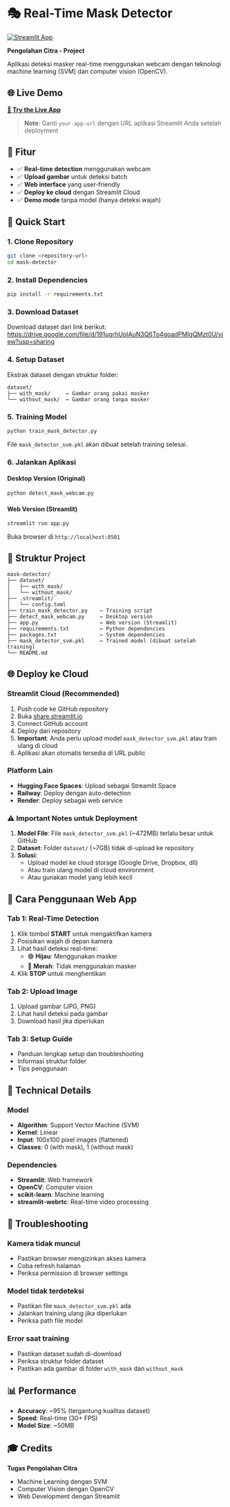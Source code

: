 # 🎭 Real-Time Mask Detector

[![Streamlit App](https://static.streamlit.io/badges/streamlit_badge_black_white.svg)](https://your-app-url.streamlit.app)

**Pengolahan Citra - Project**

Aplikasi deteksi masker real-time menggunakan webcam dengan teknologi machine learning (SVM) dan computer vision (OpenCV).

## 🌐 Live Demo

**[🚀 Try the Live App](https://your-app-url.streamlit.app)**

> **Note**: Ganti `your-app-url` dengan URL aplikasi Streamlit Anda setelah deployment

## 🌟 Fitur

- ✅ **Real-time detection** menggunakan webcam
- ✅ **Upload gambar** untuk deteksi batch
- ✅ **Web interface** yang user-friendly
- ✅ **Deploy ke cloud** dengan Streamlit Cloud
- ✅ **Demo mode** tanpa model (hanya deteksi wajah)

## 🚀 Quick Start

### 1. Clone Repository

```bash
git clone <repository-url>
cd mask-detector
```

### 2. Install Dependencies

```bash
pip install -r requirements.txt
```

### 3. Download Dataset

Download dataset dari link berikut:
https://drive.google.com/file/d/191ugrhUoIAuN3Q6To4goadPMIgQMzt0U/view?usp=sharing

### 4. Setup Dataset

Ekstrak dataset dengan struktur folder:

```
dataset/
├── with_mask/     ← Gambar orang pakai masker
└── without_mask/  ← Gambar orang tanpa masker
```

### 5. Training Model

```bash
python train_mask_detector.py
```

File `mask_detector_svm.pkl` akan dibuat setelah training selesai.

### 6. Jalankan Aplikasi

#### Desktop Version (Original)

```bash
python detect_mask_webcam.py
```

#### Web Version (Streamlit)

```bash
streamlit run app.py
```

Buka browser di `http://localhost:8501`

## 📁 Struktur Project

```
mask-detector/
├── dataset/
│   ├── with_mask/
│   └── without_mask/
├── .streamlit/
│   └── config.toml
├── train_mask_detector.py    ← Training script
├── detect_mask_webcam.py     ← Desktop version
├── app.py                    ← Web version (Streamlit)
├── requirements.txt          ← Python dependencies
├── packages.txt              ← System dependencies
├── mask_detector_svm.pkl     ← Trained model (dibuat setelah training)
└── README.md
```

## 🌐 Deploy ke Cloud

### Streamlit Cloud (Recommended)

1. Push code ke GitHub repository
2. Buka [share.streamlit.io](https://share.streamlit.io)
3. Connect GitHub account
4. Deploy dari repository
5. **Important**: Anda perlu upload model `mask_detector_svm.pkl` atau train ulang di cloud
6. Aplikasi akan otomatis tersedia di URL public

### Platform Lain

- **Hugging Face Spaces**: Upload sebagai Streamlit Space
- **Railway**: Deploy dengan auto-detection
- **Render**: Deploy sebagai web service

### ⚠️ Important Notes untuk Deployment

1. **Model File**: File `mask_detector_svm.pkl` (~472MB) terlalu besar untuk GitHub
2. **Dataset**: Folder `dataset/` (~7GB) tidak di-upload ke repository
3. **Solusi**:
   - Upload model ke cloud storage (Google Drive, Dropbox, dll)
   - Atau train ulang model di cloud environment
   - Atau gunakan model yang lebih kecil

## 🎯 Cara Penggunaan Web App

### Tab 1: Real-Time Detection

1. Klik tombol **START** untuk mengaktifkan kamera
2. Posisikan wajah di depan kamera
3. Lihat hasil deteksi real-time:
   - 🟢 **Hijau**: Menggunakan masker
   - 🔴 **Merah**: Tidak menggunakan masker
4. Klik **STOP** untuk menghentikan

### Tab 2: Upload Image

1. Upload gambar (JPG, PNG)
2. Lihat hasil deteksi pada gambar
3. Download hasil jika diperlukan

### Tab 3: Setup Guide

- Panduan lengkap setup dan troubleshooting
- Informasi struktur folder
- Tips penggunaan

## 🤖 Technical Details

### Model

- **Algorithm**: Support Vector Machine (SVM)
- **Kernel**: Linear
- **Input**: 100x100 pixel images (flattened)
- **Classes**: 0 (with mask), 1 (without mask)

### Dependencies

- **Streamlit**: Web framework
- **OpenCV**: Computer vision
- **scikit-learn**: Machine learning
- **streamlit-webrtc**: Real-time video processing

## 🔧 Troubleshooting

### Kamera tidak muncul

- Pastikan browser mengizinkan akses kamera
- Coba refresh halaman
- Periksa permission di browser settings

### Model tidak terdeteksi

- Pastikan file `mask_detector_svm.pkl` ada
- Jalankan training ulang jika diperlukan
- Periksa path file model

### Error saat training

- Pastikan dataset sudah di-download
- Periksa struktur folder dataset
- Pastikan ada gambar di folder `with_mask` dan `without_mask`

## 📊 Performance

- **Accuracy**: ~95% (tergantung kualitas dataset)
- **Speed**: Real-time (30+ FPS)
- **Model Size**: ~50MB

## 🎓 Credits

**Tugas Pengolahan Citra**

- Machine Learning dengan SVM
- Computer Vision dengan OpenCV
- Web Development dengan Streamlit
